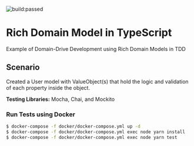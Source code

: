 <p><img src="https://travis-ci.org/neg0/ddd-rich-domain-model-typescript.svg?branch=master" alt="build:passed"></p>

# Rich Domain Model in TypeScript
Example of Domain-Drive Development using Rich Domain Models in TDD

## Scenario
Created a User model with ValueObject(s) that hold the logic and validation of each property inside the object.

**Testing Libraries:** Mocha, Chai, and Mockito

### Run Tests using Docker
```bash
$ docker-compose -f docker/docker-compose.yml up -d
$ docker-compose -f docker/docker-compose.yml exec node yarn install
$ docker-compose -f docker/docker-compose.yml exec node yarn test
```
